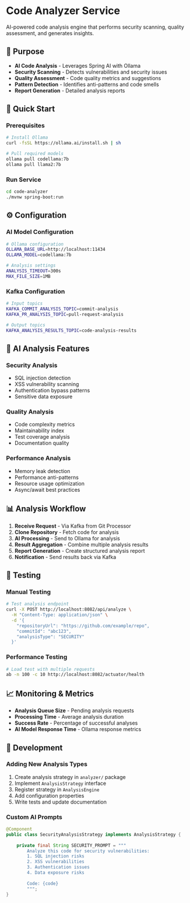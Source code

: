 
# Code Analyzer Service

AI-powered code analysis engine that performs security scanning, quality assessment, and generates insights.

## 🎯 Purpose

- **AI Code Analysis** - Leverages Spring AI with Ollama
- **Security Scanning** - Detects vulnerabilities and security issues
- **Quality Assessment** - Code quality metrics and suggestions
- **Pattern Detection** - Identifies anti-patterns and code smells
- **Report Generation** - Detailed analysis reports

## 🚀 Quick Start

### Prerequisites
```bash
# Install Ollama
curl -fsSL https://ollama.ai/install.sh | sh

# Pull required models
ollama pull codellama:7b
ollama pull llama2:7b
```

### Run Service
```bash
cd code-analyzer
./mvnw spring-boot:run
```

## ⚙️ Configuration

### AI Model Configuration
```bash
# Ollama configuration
OLLAMA_BASE_URL=http://localhost:11434
OLLAMA_MODEL=codellama:7b

# Analysis settings
ANALYSIS_TIMEOUT=300s
MAX_FILE_SIZE=1MB
```

### Kafka Configuration
```bash
# Input topics
KAFKA_COMMIT_ANALYSIS_TOPIC=commit-analysis
KAFKA_PR_ANALYSIS_TOPIC=pull-request-analysis

# Output topics  
KAFKA_ANALYSIS_RESULTS_TOPIC=code-analysis-results
```

## 🤖 AI Analysis Features

### Security Analysis
- SQL injection detection
- XSS vulnerability scanning
- Authentication bypass patterns
- Sensitive data exposure

### Quality Analysis
- Code complexity metrics
- Maintainability index
- Test coverage analysis
- Documentation quality

### Performance Analysis
- Memory leak detection
- Performance anti-patterns
- Resource usage optimization
- Async/await best practices

## 📊 Analysis Workflow

1. **Receive Request** - Via Kafka from Git Processor
2. **Clone Repository** - Fetch code for analysis
3. **AI Processing** - Send to Ollama for analysis
4. **Result Aggregation** - Combine multiple analysis results
5. **Report Generation** - Create structured analysis report
6. **Notification** - Send results back via Kafka

## 🧪 Testing

### Manual Testing
```bash
# Test analysis endpoint
curl -X POST http://localhost:8082/api/analyze \
  -H "Content-Type: application/json" \
  -d '{
    "repositoryUrl": "https://github.com/example/repo",
    "commitId": "abc123",
    "analysisType": "SECURITY"
  }'
```

### Performance Testing
```bash
# Load test with multiple requests
ab -n 100 -c 10 http://localhost:8082/actuator/health
```

## 📈 Monitoring & Metrics

- **Analysis Queue Size** - Pending analysis requests
- **Processing Time** - Average analysis duration
- **Success Rate** - Percentage of successful analyses
- **AI Model Response Time** - Ollama response metrics

## 🔧 Development

### Adding New Analysis Types
1. Create analysis strategy in `analyzer/` package
2. Implement `AnalysisStrategy` interface
3. Register strategy in `AnalysisEngine`
4. Add configuration properties
5. Write tests and update documentation

### Custom AI Prompts
```java
@Component
public class SecurityAnalysisStrategy implements AnalysisStrategy {
    
    private final String SECURITY_PROMPT = """
        Analyze this code for security vulnerabilities:
        1. SQL injection risks
        2. XSS vulnerabilities  
        3. Authentication issues
        4. Data exposure risks
        
        Code: {code}
        """;
}